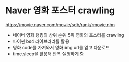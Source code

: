# Naver 영화 포스터 crawling

https://movie.naver.com/movie/sdb/rank/rmovie.nhn

* 네이버 영화 랭킹의 상위 순위 5위 영화의 포스터를 crawling
* 파이썬 bs4 라이브러리를 활용
* 영화 code를 가져와서 영화 img url를 얻고 다운로드
* time.sleep을 활용해 반복 실행하게 함